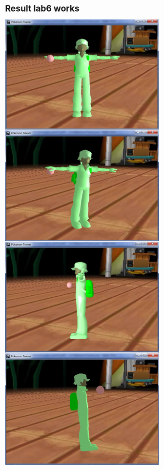 # Result lab6 works
![Скріншот](https://github.com/VisionnRP/javalabs/blob/master/Lab6/screenshots/fir.jpg)
![Скріншот](https://github.com/VisionnRP/javalabs/blob/master/Lab6/screenshots/four.jpg)
![Скріншот](https://github.com/VisionnRP/javalabs/blob/master/Lab6/screenshots/sec.jpg)
![Скріншот](https://github.com/VisionnRP/javalabs/blob/master/Lab6/screenshots/thr.jpg)
